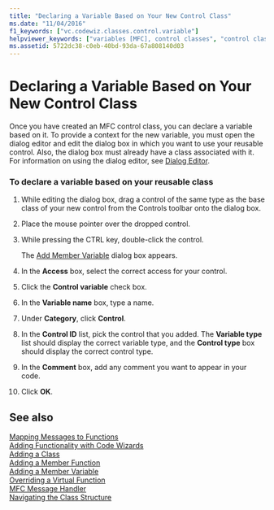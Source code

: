 ```yaml
---
title: "Declaring a Variable Based on Your New Control Class"
ms.date: "11/04/2016"
f1_keywords: ["vc.codewiz.classes.control.variable"]
helpviewer_keywords: ["variables [MFC], control classes", "control classes [MFC], variables", "classes [MFC], declaring variables based on"]
ms.assetid: 5722dc38-c0eb-40bd-93da-67a808140d03
---
```

# Declaring a Variable Based on Your New Control Class

Once you have created an MFC control class, you can declare a variable based on it. To provide a context for the new variable, you must open the dialog editor and edit the dialog box in which you want to use your reusable control. Also, the dialog box must already have a class associated with it. For information on using the dialog editor, see [Dialog Editor](../../windows/dialog-editor.md).

### To declare a variable based on your reusable class

1. While editing the dialog box, drag a control of the same type as the base class of your new control from the Controls toolbar onto the dialog box.

1. Place the mouse pointer over the dropped control.

1. While pressing the CTRL key, double-click the control.

   The [Add Member Variable](../../ide/adding-a-member-variable-visual-cpp.md#add-member-variable-wizard) dialog box appears.

1. In the **Access** box, select the correct access for your control.

1. Click the **Control variable** check box.

1. In the **Variable name** box, type a name.

1. Under **Category**, click **Control**.

1. In the **Control ID** list, pick the control that you added. The **Variable type** list should display the correct variable type, and the **Control type** box should display the correct control type.

1. In the **Comment** box, add any comment you want to appear in your code.

1. Click **OK**.

## See also

[Mapping Messages to Functions](../../mfc/reference/mapping-messages-to-functions.md)<br/>
[Adding Functionality with Code Wizards](../../ide/adding-functionality-with-code-wizards-cpp.md)<br/>
[Adding a Class](../../ide/adding-a-class-visual-cpp.md)<br/>
[Adding a Member Function](../../ide/adding-a-member-function-visual-cpp.md)<br/>
[Adding a Member Variable](../../ide/adding-a-member-variable-visual-cpp.md)<br/>
[Overriding a Virtual Function](../../ide/overriding-a-virtual-function-visual-cpp.md)<br/>
[MFC Message Handler](../../mfc/reference/adding-an-mfc-message-handler.md)<br/>
[Navigating the Class Structure](../../ide/navigate-code-cpp.md)
